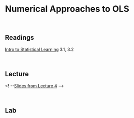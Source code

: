 # Numerical Approaches to OLS  

<br>

## Readings  

[Intro to Statistical Learning](https://www.statlearning.com/) 3.1, 3.2

<br>

## Lecture 

<! --[Slides from Lecture 4](https://pjakiela.github.io/ECON370/L4-OLS.pdf) -->

<br>

## Lab

